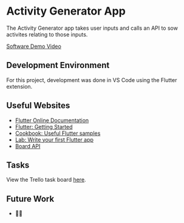 # Activity Generator App

The Activity Generator app takes user inputs and calls an API to sow activites relating to those inputs.

[Software Demo Video](http://youtube.link.goes.here)


## Development Environment

For this project, development was done in VS Code using the Flutter extension.


## Useful Websites

* [Flutter Online Documentation](https://docs.flutter.dev/)
* [Flutter: Getting Started](https://docs.flutter.dev/get-started/install)
* [Cookbook: Useful Flutter samples](https://docs.flutter.dev/cookbook)
* [Lab: Write your first Flutter app](https://docs.flutter.dev/get-started/codelab)
* [Board API](https://www.boredapi.com/)


## Tasks
View the Trello task board [here](https://trello.com/b/3XuEI3PO/task-board).


## Future Work

* 🤷‍♂️
